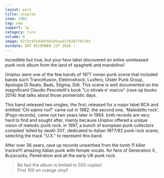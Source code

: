 ```yaml
---
layout: post
title: uniplux
item: 1981
tag: new
support: lp
category: rurx
volume: 6
image: 62f3c9fb440f9e505aed1f830778c393
outdate: OUT DECEMBER 1ST 2016 !
---
```


Incredible but true, but your fave label discovered an entire unreleased punk rock album from the land of spaghetti and mandolino!

Uniplux were one of the few bands of 1977 roman punk scene that included bands such Trancefusion, Elektroshock, Luxfero, Ulster Punk Group, Apologia Di Reato, Bads, Stigma, Ddt. This scene is well documented on the magnificent Claudio Pescetelli's book "Lo stivale e' marcio" (rave up books 2014) that talks about those pionieristic days.

This band released two singles, the first, released for a major label RCA and entitled 'Chi siamo noi?' came out in 1982. the second one, 'Maledetto rock', (Pogo records), came out two years later in 1984. both records are very hard to find and sought after, mainly because Uniplux offered a unique vision of melodic punk rock. in 1997, a bunch of european punk collectors compiled 'killed by death 201', dedicated to italian 1977/82 punk rock scene, selecting the track "U.X." to represent this band.

After over 36 years, rave up records unearthed from the tomb 11 killer tracks!!!! amazing italian punk with female vocals. for fans of Generation X, Buzzcocks, Penetration and all the early UK punk rock.

> Be fast the album is limited to 500 copies!  
> First 100 on <span class="orange">orange</span> vinyl!
